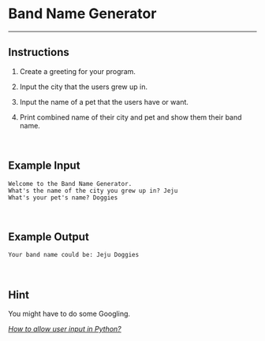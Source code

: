 # Band Name Generator

<hr />

## Instructions
1. Create a greeting for your program.

2. Input the city that the users grew up in.

3. Input the name of a pet that the users have or want.

4. Print combined name of their city and pet and show them their band name.

<br />

## Example Input
```
Welcome to the Band Name Generator.
What's the name of the city you grew up in? Jeju
What's your pet's name? Doggies
```

<br />

## Example Output
```python
Your band name could be: Jeju Doggies
```

<br />

## Hint
You might have to do some Googling.

*[How to allow user input in Python?]('https://docs.python.org/3/library/functions.html#input')*